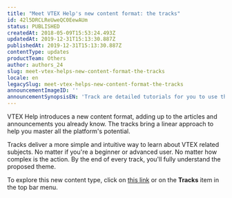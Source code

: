 ```yaml
---
title: "Meet VTEX Help's new content format: the tracks"
id: 42l5DRCLReUweQC0EewAUm
status: PUBLISHED
createdAt: 2018-05-09T15:53:24.493Z
updatedAt: 2019-12-31T15:13:30.887Z
publishedAt: 2019-12-31T15:13:30.887Z
contentType: updates
productTeam: Others
author: authors_24
slug: meet-vtex-helps-new-content-format-the-tracks
locale: en
legacySlug: meet-vtex-helps-new-content-format-the-tracks
announcementImageID: ''
announcementSynopsisEN: 'Track are detailed tutorials for you to use the VTEX platform to its full potential.'
---
```


VTEX Help introduces a new content format, adding up to the articles and announcements you already know. The tracks bring a linear approach to help you master all the platform's potential.

Tracks deliver a more simple and intuitive way to learn about VTEX related subjects. No matter if you're a beginner or advanced user. No matter how complex is the action. By the end of every track, you'll fully understand the proposed theme.

To explore this new content type, click on [this link](http://help.vtex.com/en/tracks) or on the __Tracks__ item in the top bar menu. 


